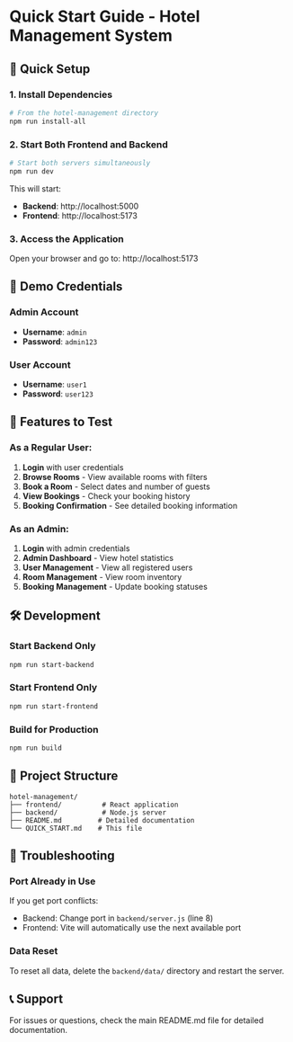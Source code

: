 # Quick Start Guide - Hotel Management System

## 🚀 Quick Setup

### 1. Install Dependencies
```bash
# From the hotel-management directory
npm run install-all
```

### 2. Start Both Frontend and Backend
```bash
# Start both servers simultaneously
npm run dev
```

This will start:
- **Backend**: http://localhost:5000
- **Frontend**: http://localhost:5173

### 3. Access the Application
Open your browser and go to: http://localhost:5173

## 🔑 Demo Credentials

### Admin Account
- **Username**: `admin`
- **Password**: `admin123`

### User Account
- **Username**: `user1`
- **Password**: `user123`

## 📱 Features to Test

### As a Regular User:
1. **Login** with user credentials
2. **Browse Rooms** - View available rooms with filters
3. **Book a Room** - Select dates and number of guests
4. **View Bookings** - Check your booking history
5. **Booking Confirmation** - See detailed booking information

### As an Admin:
1. **Login** with admin credentials
2. **Admin Dashboard** - View hotel statistics
3. **User Management** - View all registered users
4. **Room Management** - View room inventory
5. **Booking Management** - Update booking statuses

## 🛠️ Development

### Start Backend Only
```bash
npm run start-backend
```

### Start Frontend Only
```bash
npm run start-frontend
```

### Build for Production
```bash
npm run build
```

## 📁 Project Structure
```
hotel-management/
├── frontend/          # React application
├── backend/           # Node.js server
├── README.md         # Detailed documentation
└── QUICK_START.md    # This file
```

## 🔧 Troubleshooting

### Port Already in Use
If you get port conflicts:
- Backend: Change port in `backend/server.js` (line 8)
- Frontend: Vite will automatically use the next available port

### Data Reset
To reset all data, delete the `backend/data/` directory and restart the server.

## 📞 Support
For issues or questions, check the main README.md file for detailed documentation. 